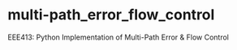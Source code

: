 # multi-path_error_flow_control
EEE413: Python Implementation of Multi-Path Error &amp; Flow Control
